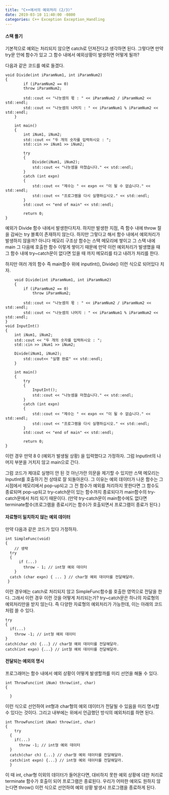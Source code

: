 ```yaml
---
title: "C++에서의 예외처리 (2/3)"
date: 2019-03-10 11:40:00 -0800
categories: C++ Exception Exception_Handling
---
```


#### 스택 풀기

기본적으로 예외는 처리되지 않으면 catch로 던져진다고 생각하면 된다. 그렇다면 만약 try문 안에 함수가 있고 그 함수 내에서 예외상황이 발생하면
어떻게 될까?

다음과 같은 코드를 예로 들겠다.

	void Divide(int iParamNum1, int iParamNum2)
	{
     		if (iParamNum2 == 0)
       		throw iParamNum2;
  
     		std::cout << "나눗셈의 몫 : " << iParamNum2 / iParamNum2 << std::endl;
     		std::cout << "나눗셈의 나머지 : " << iParamNum1 % iParamNum2 << std::endl;
    	}
  
     	int main()
     	{
     		int iNum1, iNum2;
     		std::cout << "두 개의 숫자를 입력하시오 : ";
      		std::cin >> iNum1 >> iNum2;
  
      		try
      		{
       			Divide(iNum1, iNum2);
      			std::cout << "나눗셈을 마쳤습니다." << std::endl;
        	}
      		catch (int expn)
      		{
        		std::cout << "제수는 " << expn << "이 될 수 없습니다." << std::endl;
       			std::cout << "프로그램을 다시 실행하십시오." << std::endl;
     		}
      		std::cout << "end of main" << std::endl;
  
      		return 0; 
	}
 
예외가 Divide 함수 내에서 발생한다치자. 하지만 발생한 지점, 즉 함수 내에 throw 절을 감싸는 try 블록이 존재하지 않는다.
하지만 그렇다고 해서 함수 내에서 예외처리가 발생하지 않을까? 아니다 메모리 구조상 함수는 스택 메모리에 쌓이고 그 스택 내에 main 그 다음에 
호출한 함수 이렇게 쌓이기 때문에 만약 이런 예외처리가 발생했을 때 그 함수 내에 try~catch문이 없다면 있을 때 까지 메모리를 타고 내려가 
처리를 한다. 

하지만 여러 개의 함수 즉 main함수 위에 inputInt(), Divide() 이런 식으로 되어있다 치자.

    	void Divide(int iParamNum1, int iParamNum2)
    	{
      		if (iParamNum2 == 0)
        		throw iParamNum2;
  
      		std::cout << "나눗셈의 몫 : " << iParamNum2 / iParamNum2 << std::endl;
     		std::cout << "나눗셈의 나머지 : " << iParamNum1 % iParamNum2 << std::endl;
	}
	void InputInt()
	{
		int iNum1, iNum2;
		std::cout << "두 개의 숫자를 입력하시오 : ";
		std::cin >> iNum1 >> iNum2;
  		
		Divide(iNum1, iNum2);
      		std::cout<< "실행 완료" << std::endl;
		}
  
     	int main()
     	{
        	try
       		{
          		InputInt();
          		std::cout << "나눗셈을 마쳤습니다." << std::endl;
       		}
        	catch (int expn)
       		{
         		std::cout << "제수는 " << expn << "이 될 수 없습니다." << std::endl;
         		std::cout << "프로그램을 다시 실행하십시오." << std::endl;
       		}
       		std::cout << "end of main" << std::endl;
    
       		return 0;
	}
  
이런 경우 만약 8 0 (예외가 발생될 상황) 을 입력했다고 가정하자. 그럼 InputInt의 나머지 부분을 거치지 않고 main으로 간다.

그럼 코드가 제대로 실행이 안 된 것 아닌가란 의문을 제기할 수 있지만 스택 메모리는 InputInt를 호출하기 전 상태로 잘 되돌아온다.
그 이유는 예외 데이터가 나온 함수는 그 시점에서 메모리에서 pop-up되고 그 전 함수가 예외를 처리하지 못한다면 그 함수도 종료되며 pop-up되고 
try-catch문이 있는 함수까지 종료되다가 main함수의 try-catch문에서 처리 되기 때문이다.
(만약 try-catch문이 main함수에도 없다면 terminate함수(프로그램을 종료시키는 함수)가 호출되면서 프로그램이 종료가 된다.)

#### 자료형이 일치하지 않는 예외 데이터 

만약 다음과 같은 코드가 있다 가정하자.

    int SimpleFunc(void)
    {
	    // 생략
  	  try
  	  {
	  	  if (...)
	  	  	throw - 1; // int형 예외 데이터
	    }
  	  catch (char expn) { ... } // char형 예외 데이터를 전달해달라.
  	 }

이런 경우에는 catch로 처리되지 않고 SimpleFunc함수를 호출한 영역으로 전달을 한다.
그래서 이런 경우 이런 것을 어떻게 처리되는가? try~catch문은 하나의 자료형의 예외처리만을 받지 않는다. 즉 다양한 자료형의 예외처리가 가능한데,
이는 아래의 코드처럼 쓸 수 있다.

    try
    {
      if(...)
        throw -1; // int형 예외 데이터
    }
    catch(char ch) {...} // char형 예외 데이터를 전달해달라.
    catch(int expn) {...} // int형 예외 데이터를 전달해달라.
    
#### 전달되는 예외의 명시

프로그래머는 함수 내에서 예외 상황이 어떻게 발생할까를 미리 선언을 해둘 수 있다.

    int ThrowFunc(int iNum) throw(int, char)
    {
      
  	  }
  
이런 식으로 선언하여 int형과 char형의 예외 데이터가 전달될 수 있음을 미리 명시할 수 있다는 것이다.
그리고 내부에는 위에서 언급했던 방식의 예외처리를 하면 된다.

    int ThrowFunc(int iNum) throw(int, char)
    {
        try
      {
        if(...)
          throw -1; // int형 예외 데이터
      }
      catch(char ch) {...} // char형 예외 데이터를 전달해달라.
      catch(int expn) {...} // int형 예외 데이터를 전달해달라.
  	  }
  
이 때 int, char형 이외의 데이터가 들어온다면, 대비하지 못한 예외 상황에 대한 처리로 terminate 함수가 호출이 되어 프로그램은 종료된다.
우리가 어떠한 예외도 원하지 않는다면 throw() 이런 식으로 선언하여 예외 상황 발생시 프로그램을 종료하게 된다.
